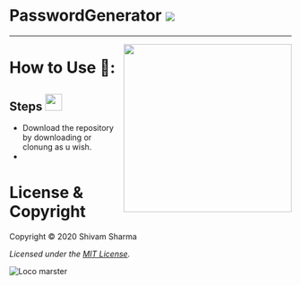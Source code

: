 # PasswordGenerator [<img src="https://www.flaticon.com/svg/static/icons/svg/48/48817.svg"/>](https://www.flaticon.com/svg/static/icons/svg/48/48817.svg) 
---

[<img src="https://media.giphy.com/media/IgLIVXrBcID9cExa6r/giphy.gif" align="right" width="300" hight="400"/>](https://media.giphy.com/media/IgLIVXrBcID9cExa6r/giphy.gif)

# How to Use 📌:

## **Steps**  [<img src="https://www.flaticon.com/svg/static/icons/svg/2359/2359233.svg" width="30" hight="40"/>](https://www.flaticon.com/svg/static/icons/svg/2359/2359233.svg)
  - Download the repository by downloading or clonung as u wish.
  -



# License & Copyright

Copyright © 2020 Shivam Sharma

_Licensed under the [MIT License](LICENSE)._

![Loco marster](https://learncodeonline.in/mascot.png)
